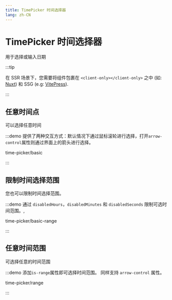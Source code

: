 ```yaml
---
title: TimePicker 时间选择器
lang: zh-CN
---
```


# TimePicker 时间选择器

用于选择或输入日期

:::tip

在 SSR 场景下，您需要将组件包裹在 `<client-only></client-only>` 之中 (如: [Nuxt](https://nuxt.com/v3)) 和 SSG (e.g: [VitePress](https://vitepress.vuejs.org/)).

:::

## 任意时间点

可以选择任意时间

:::demo 提供了两种交互方式：默认情况下通过鼠标滚轮进行选择，打开`arrow-control`属性则通过界面上的箭头进行选择。

time-picker/basic

:::

## 限制时间选择范围

您也可以限制时间选择范围。

:::demo 通过 `disabledHours`，`disabledMinutes` 和 `disabledSeconds` 限制可选时间范围。,

time-picker/basic-range

:::

## 任意时间范围

可选择任意的时间范围

:::demo 添加`is-range`属性即可选择时间范围。 同样支持 `arrow-control` 属性。

time-picker/range

:::

